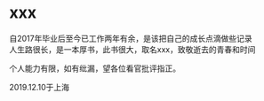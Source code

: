 # xxx
自2017年毕业后至今已工作两年有余，是该把自己的成长点滴做些记录  
人生路很长，是一本厚书，此书很大，取名xxx，致敬逝去的青春和时间  

个人能力有限，如有纰漏，望各位看官批评指正。
 
2019.12.10于上海  
